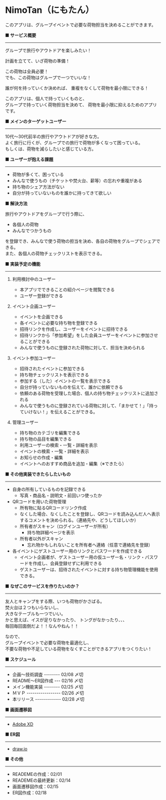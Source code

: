 # NimoTan（にもたん）
このアプリは、グループイベントで必要な荷物担当を決めることができます。
  
**■ サービス概要**  
***
  グループで旅行やアウトドアを楽しみたい！

  計画を立てて、いざ荷物の準備！  
  
  この荷物は全員必要！  
  でも、この荷物はグループで一つでいいな！  
    
  誰が何を持っていくか決めれば、
  重複をなくして荷物を最小限にできる！
   
  このアプリは、個人で持っていくものと、  
  グループで持っていく荷物担当を決めて、
  荷物を最小限に抑えるためのアプリです。  
    
**■ メインのターゲットユーザー** 
***  
  10代～30代前半の旅行やアウトドアが好きな方。  
  よく旅行に行くが、グループでの旅行で荷物が多くなって困っている。  
  もしくは、荷物を減らしたいと感じている方。  
 
**■ ユーザーが抱える課題**  
***   
 - 荷物が多くて、困っている
 - みんなで使うもの（チケットや焚火台、薪等）の忘れや重複がある
 - 持ち物のシェア方法がない
 - 自分が持っていないものを誰かに持ってきて欲しい
   
**■ 解決方法**
  
  旅行やアウトドアをグループで行う際に、
* 各個人の荷物
* みんなでつかうもの  

を登録でき、みんなで使う荷物の担当を決め、各自の荷物をグループでシェアできる。  
また、各個人の荷物チェックリストを表示できる。

**■ 実装予定の機能**  
***  
1. 利用検討中のユーザー
    - 本アプリでできることの紹介ページを閲覧できる
    - ユーザー登録ができる
   
2. イベント企画ユーザー
    - イベントを企画できる
    - 各イベントに必要な持ち物を登録できる
    - 招待リンクを作成し、ユーザーをイベントに招待できる
    - 招待リンクから「参加希望」をした会員ユーザーをイベントに参加させることができる
    - みんなで使うものに登録された荷物に対して、担当を決められる
   
3. イベント参加ユーザー
    - 招待されたイベントに参加できる
    - 持ち物チェックリストを表示できる
    - 参加する（した）イベントの一覧を表示できる
    - 自分が持っていないものを伝えて、誰かに依頼できる
    - 依頼のある荷物を受理した場合、個人の持ち物チェックリストに追加される
    - みんなで使うものに登録されている荷物に対して、「まかせて！」「持っていけない！」を伝えることができる。
   
 4. 管理ユーザー
    - 持ち物のカテゴリを編集できる
    - 持ち物の品目を編集できる
    - 利用ユーザーの検索・一覧・詳細を表示
    - イベントの検索・一覧・詳細を表示
    - お知らせの作成・編集
    - イベントへのおすすめ商品を追加・編集（※できたら）
   
**■ その他実装できたらしたいもの**
***
- 自身の所有しているものを記録できる
    - 写真・商品名・説明文・前回いつ使ったか
- QRコードを用いた荷物管理
    - 所有物に貼るQRコードリンク作成
    - なくした場合、なくしたことを登録し、QRコードを読み込んだ人へ表示するコメントを決められる。（連絡先や、どうしてほしいか）
    - 所有者がスキャン（ログインユーザーが所有）
       - 持ち物詳細ページを表示
    - 所有者以外がスキャン
       - 忘れ物かもしれないことを所有者へ連絡（任意で連絡先を登録）
- 各イベントにゲストユーザー用のリンクとパスワードを作成できる
    - イベント企画者が、ゲストユーザー用の仮ユーザー名・リンク・パスワードを作成し、会員登録せずに利用できる
    - ゲストユーザーは、招待されたイベントに対する持ち物管理機能を使用できる。


**■ なぜこのサービスを作りたいのか？**  
***  
  友人とキャンプをする際、いつも荷物がかさばる。  
  焚火台は２つもいらないし、  
  大きなテーブルも一つでいい。  
  かと思えば、イスが足りなかったり、
  トングがなかったり、、、  
  毎回毎回面倒だよ！！なんやねん！！
  
  なので、  
  グループイベントで必要な荷物を最適化し、   
  不要な荷物や不足している荷物をなくすことができるアプリをつくりたい！   
  
**■ スケジュール**  
***
- 企画〜技術調査 -------- 02/08 〆切
- README〜ER図作成 --- 02/16 〆切
- メイン機能実装 -------- 02/25 〆切
- ＭＶＰ ----------------- 02/26 〆切
- 本リリース ------------- 02/28 〆切
   
**■ 画面遷移図**
***
- [Adobe XD](https://xd.adobe.com/view/70461296-2a61-407a-9e39-45f64a319226-2515/)
   
**■ ER図**
***
- [draw.io](https://drive.google.com/file/d/1RPY7pD55QjHvsak7d6NMs2l2l9Xc9SoC/view?usp=sharing)   

**■ その他**
***
- READEMEの作成：02/01
- READEMEの最終更新：02/14
- 画面遷移図作成：02/15
- ER図作成：02/18
